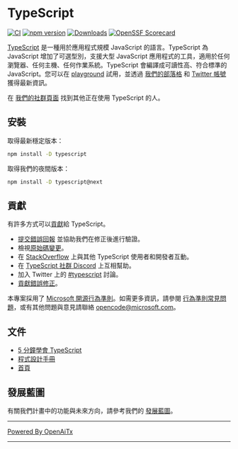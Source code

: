 # TypeScript

[![CI](https://github.com/microsoft/TypeScript/actions/workflows/ci.yml/badge.svg)](https://github.com/microsoft/TypeScript/actions/workflows/ci.yml)
[![npm version](https://badge.fury.io/js/typescript.svg)](https://www.npmjs.com/package/typescript)
[![Downloads](https://img.shields.io/npm/dm/typescript.svg)](https://www.npmjs.com/package/typescript)
[![OpenSSF Scorecard](https://api.securityscorecards.dev/projects/github.com/microsoft/TypeScript/badge)](https://securityscorecards.dev/viewer/?uri=github.com/microsoft/TypeScript)

[TypeScript](https://www.typescriptlang.org/) 是一種用於應用程式規模 JavaScript 的語言。TypeScript 為 JavaScript 增加了可選型別，支援大型 JavaScript 應用程式的工具，適用於任何瀏覽器、任何主機、任何作業系統。TypeScript 會編譯成可讀性高、符合標準的 JavaScript。您可以在 [playground](https://www.typescriptlang.org/play/) 試用，並透過 [我們的部落格](https://blogs.msdn.microsoft.com/typescript) 和 [Twitter 帳號](https://twitter.com/typescript) 獲得最新資訊。

在 [我們的社群頁面](https://www.typescriptlang.org/community/) 找到其他正在使用 TypeScript 的人。

## 安裝

取得最新穩定版本：

```bash
npm install -D typescript
```

取得我們的夜間版本：

```bash
npm install -D typescript@next
```

## 貢獻

有許多方式可以[貢獻](https://github.com/microsoft/TypeScript/blob/main/CONTRIBUTING.md)給 TypeScript。
* [提交錯誤回報](https://github.com/microsoft/TypeScript/issues) 並協助我們在修正後進行驗證。
* 檢視[原始碼變更](https://github.com/microsoft/TypeScript/pulls)。
* 在 [StackOverflow](https://stackoverflow.com/questions/tagged/typescript) 上與其他 TypeScript 使用者和開發者互動。
* 在 [TypeScript 社群 Discord](https://discord.gg/typescript) 上互相幫助。
* 加入 Twitter 上的 [#typescript](https://twitter.com/search?q=%23TypeScript) 討論。
* [貢獻錯誤修正](https://github.com/microsoft/TypeScript/blob/main/CONTRIBUTING.md)。

本專案採用了 [Microsoft 開源行為準則](https://opensource.microsoft.com/codeofconduct/)。如需更多資訊，請參閱
[行為準則常見問題](https://opensource.microsoft.com/codeofconduct/faq/)，或有其他問題與意見請聯絡 [opencode@microsoft.com](mailto:opencode@microsoft.com)。

## 文件

*  [5 分鐘學會 TypeScript](https://www.typescriptlang.org/docs/handbook/typescript-in-5-minutes.html)
*  [程式設計手冊](https://www.typescriptlang.org/docs/handbook/intro.html)
*  [首頁](https://www.typescriptlang.org/)

## 發展藍圖

有關我們計畫中的功能與未來方向，請參考我們的 [發展藍圖](https://github.com/microsoft/TypeScript/wiki/Roadmap)。

---

[Powered By OpenAiTx](https://github.com/OpenAiTx/OpenAiTx)

---
